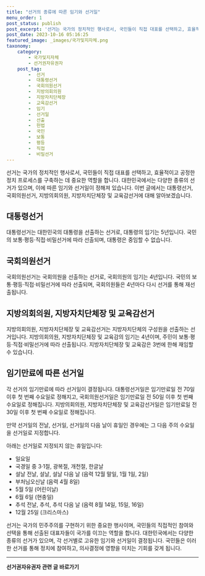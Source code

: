 ```yaml
---
title: "선거의 종류에 따른 임기와 선거일"
menu_order: 1
post_status: publish
post_excerpt: '선거는 국가의 정치적인 행사로서, 국민들이 직접 대표를 선택하고, 효율적이고 공정한 정치 프로세스를 구축하는 데 중요한 역할을 합니다. 대한민국에서는 다양한 종류의 선거가 있으며, 이에 따른 임기와 선거일이 정해져 있습니다. 이번 글에서는 대통령선거, 국회의원선거, 지방의회의원, 지방자치단체장 및 교육감선거에 대해 알아보겠습니다.'
post_date: 2023-10-16 05:16:25
featured_image: _images/국가및지자체.png
taxonomy:
    category:
        - 국가및지자체
        - 선거권자유권자
    post_tag:
        -  선거
        -  대통령선거
        -  국회의원선거
        -  지방의회의원
        -  지방자치단체장
        -  교육감선거
        -  임기
        -  선거일
        -  선출
        -  헌법
        -  국민
        -  보통
        -  평등
        -  직접
        -  비밀선거
---
```



선거는 국가의 정치적인 행사로서, 국민들이 직접 대표를 선택하고, 효율적이고 공정한 정치 프로세스를 구축하는 데 중요한 역할을 합니다. 대한민국에서는 다양한 종류의 선거가 있으며, 이에 따른 임기와 선거일이 정해져 있습니다. 이번 글에서는 대통령선거, 국회의원선거, 지방의회의원, 지방자치단체장 및 교육감선거에 대해 알아보겠습니다.

## 대통령선거
대통령선거는 대한민국의 대통령을 선출하는 선거로, 대통령의 임기는 5년입니다. 국민의 보통·평등·직접·비밀선거에 따라 선출되며, 대통령은 중임할 수 없습니다.

## 국회의원선거
국회의원선거는 국회의원을 선출하는 선거로, 국회의원의 임기는 4년입니다. 국민의 보통·평등·직접·비밀선거에 따라 선출되며, 국회의원들은 4년마다 다시 선거를 통해 재선출됩니다.

## 지방의회의원, 지방자치단체장 및 교육감선거
지방의회의원, 지방자치단체장 및 교육감선거는 지방자치단체의 구성원을 선출하는 선거입니다. 지방의회의원, 지방자치단체장 및 교육감의 임기는 4년이며, 주민이 보통·평등·직접·비밀선거에 따라 선출됩니다. 지방자치단체장 및 교육감은 3번에 한해 재임할 수 있습니다.

## 임기만료에 따른 선거일
각 선거의 임기만료에 따라 선거일이 결정됩니다. 대통령선거일은 임기만료일 전 70일 이후 첫 번째 수요일로 정해지고, 국회의원선거일은 임기만료일 전 50일 이후 첫 번째 수요일로 정해집니다. 지방의회의원, 지방자치단체장 및 교육감선거일은 임기만료일 전 30일 이후 첫 번째 수요일로 정해집니다. 

만약 선거일의 전날, 선거일, 선거일의 다음 날이 휴일인 경우에는 그 다음 주의 수요일을 선거일로 지정합니다.

아래는 선거일로 지정되지 않는 휴일입니다:
- 일요일
- 국경일 중 3·1절, 광복절, 개천절, 한글날
- 설날 전날, 설날, 설날 다음 날 (음력 12월 말일, 1월 1일, 2일)
- 부처님오신날 (음력 4월 8일)
- 5월 5일 (어린이날)
- 6월 6일 (현충일)
- 추석 전날, 추석, 추석 다음 날 (음력 8월 14일, 15일, 16일)
- 12월 25일 (크리스마스)

선거는 국가의 민주주의를 구현하기 위한 중요한 행사이며, 국민들의 직접적인 참여와 선택을 통해 선출된 대표자들이 국가를 이끄는 역할을 합니다. 대한민국에서는 다양한 종류의 선거가 있으며, 각 선거별로 고유한 임기와 선거일이 결정됩니다. 국민들은 이러한 선거를 통해 정치에 참여하고, 의사결정에 영향을 미치는 기회를 갖게 됩니다.
<!-- wp:separator -->
<hr class="wp-block-separator has-alpha-channel-opacity"/>
<!-- /wp:separator -->

<!-- wp:group {"backgroundColor":"base","layout":{"type":"constrained"}} -->
<div class="wp-block-group has-base-background-color has-background"><!-- wp:paragraph {"align":"center","fontSize":"medium"} -->
<p class="has-text-align-center has-large-font-size"><strong>선거권자유권자 관련 글 바로가기</strong></p>
<!-- /wp:paragraph -->


<!-- wp:latest-posts
{"categories":[{"id":7202,"count":19,"description":"","link":"https://uknowlaw.com/category/%ec%84%a0%ea%b1%b0%ea%b6%8c%ec%9e%90%ec%9c%a0%ea%b6%8c%ec%9e%90/","name":"선거권자유권자","slug":"선거권자유권자","taxonomy":"category","parent":0,"meta":[],"_links":{"self":[{"href":"https://uknowlaw.com/wp-json/wp/v2/categories/7202"}],"collection":[{"href":"https://uknowlaw.com/wp-json/wp/v2/categories"}],"about":[{"href":"https://uknowlaw.com/wp-json/wp/v2/taxonomies/category"}],"wp:post_type":[{"href":"https://uknowlaw.com/wp-json/wp/v2/posts?categories=7202"}],"curies":[{"name":"wp","href":"https://api.w.org/{rel}","templated":true}]}}]} /--></div>
<!-- /wp:group -->